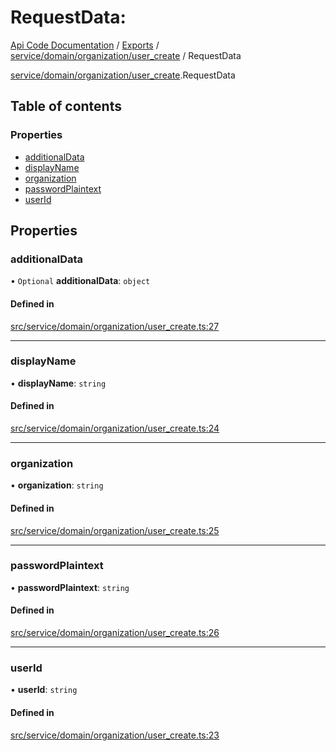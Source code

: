 # RequestData: 
 
[Api Code Documentation](../README.md) / [Exports](../modules.md) / [service/domain/organization/user\_create](../modules/service_domain_organization_user_create.md) / RequestData

[service/domain/organization/user\_create](../modules/service_domain_organization_user_create.md).RequestData

## Table of contents

### Properties

- [additionalData](service_domain_organization_user_create.RequestData.md#additionaldata)
- [displayName](service_domain_organization_user_create.RequestData.md#displayname)
- [organization](service_domain_organization_user_create.RequestData.md#organization)
- [passwordPlaintext](service_domain_organization_user_create.RequestData.md#passwordplaintext)
- [userId](service_domain_organization_user_create.RequestData.md#userid)

## Properties

### additionalData

• `Optional` **additionalData**: `object`

#### Defined in

[src/service/domain/organization/user_create.ts:27](https://github.com/openkfw/TruBudget/blob/26ade46/api/src/service/domain/organization/user_create.ts#L27)

___

### displayName

• **displayName**: `string`

#### Defined in

[src/service/domain/organization/user_create.ts:24](https://github.com/openkfw/TruBudget/blob/26ade46/api/src/service/domain/organization/user_create.ts#L24)

___

### organization

• **organization**: `string`

#### Defined in

[src/service/domain/organization/user_create.ts:25](https://github.com/openkfw/TruBudget/blob/26ade46/api/src/service/domain/organization/user_create.ts#L25)

___

### passwordPlaintext

• **passwordPlaintext**: `string`

#### Defined in

[src/service/domain/organization/user_create.ts:26](https://github.com/openkfw/TruBudget/blob/26ade46/api/src/service/domain/organization/user_create.ts#L26)

___

### userId

• **userId**: `string`

#### Defined in

[src/service/domain/organization/user_create.ts:23](https://github.com/openkfw/TruBudget/blob/26ade46/api/src/service/domain/organization/user_create.ts#L23)
